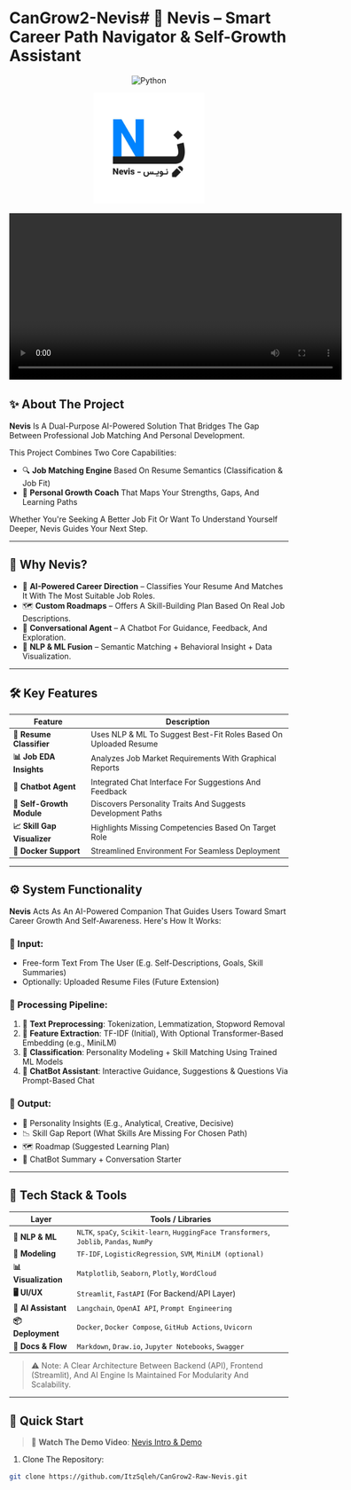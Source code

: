 # CanGrow2-Nevis# 🚀 Nevis – Smart Career Path Navigator & Self-Growth Assistant

<p align="center">
  <img src="https://img.shields.io/badge/Made%20With-Python-blue?logo=python" alt="Python">
</p>

<p align="center">
  <img src="Assets/Nevis-Logo-White-Bg.jpg" alt="Nevis Logo" width="200">
</p>

<p align="center">
  <video width="600" controls>
    <source src="Assets/Nevis-IntroVideo.mp4" type="video/mp4">
    Your Browser Does Not Support The Video Tag .
  </video>
</p>

## ✨ About The Project

**Nevis** Is A Dual-Purpose AI-Powered Solution That Bridges The Gap Between Professional Job Matching And Personal Development.

This Project Combines Two Core Capabilities:

- 🔍 **Job Matching Engine** Based On Resume Semantics (Classification & Job Fit)
- 🧠 **Personal Growth Coach** That Maps Your Strengths, Gaps, And Learning Paths

Whether You're Seeking A Better Job Fit Or Want To Understand Yourself Deeper, Nevis Guides Your Next Step.

---

## 🧠 Why Nevis?

- 🎯 **AI-Powered Career Direction** – Classifies Your Resume And Matches It With The Most Suitable Job Roles.
- 🗺️ **Custom Roadmaps** – Offers A Skill-Building Plan Based On Real Job Descriptions.
- 💬 **Conversational Agent** – A Chatbot For Guidance, Feedback, And Exploration.
- 🔬 **NLP & ML Fusion** – Semantic Matching + Behavioral Insight + Data Visualization.

---

## 🛠️ Key Features

| Feature | Description |
|--------|-------------|
| **📄 Resume Classifier** | Uses NLP & ML To Suggest Best-Fit Roles Based On Uploaded Resume |
| **📊 Job EDA Insights** | Analyzes Job Market Requirements With Graphical Reports |
| **💬 Chatbot Agent** | Integrated Chat Interface For Suggestions And Feedback |
| **🧠 Self-Growth Module** | Discovers Personality Traits And Suggests Development Paths |
| **📈 Skill Gap Visualizer** | Highlights Missing Competencies Based On Target Role |
| **🐳 Docker Support** | Streamlined Environment For Seamless Deployment |

---

## ⚙️ System Functionality

**Nevis** Acts As An AI-Powered Companion That Guides Users Toward Smart Career Growth And Self-Awareness. Here's How It Works:

### 🧾 Input:
- Free-form Text From The User (E.g. Self-Descriptions, Goals, Skill Summaries)
- Optionally: Uploaded Resume Files (Future Extension)

### 🔄 Processing Pipeline:
1. 🧹 **Text Preprocessing**: Tokenization, Lemmatization, Stopword Removal
2. 🧠 **Feature Extraction**: TF-IDF (Initial), With Optional Transformer-Based Embedding (e.g., MiniLM)
3. 🎯 **Classification**: Personality Modeling + Skill Matching Using Trained ML Models
5. 💬 **ChatBot Assistant**: Interactive Guidance, Suggestions & Questions Via Prompt-Based Chat

### 🧾 Output:
- 🧠 Personality Insights (E.g., Analytical, Creative, Decisive)
- 📉 Skill Gap Report (What Skills Are Missing For Chosen Path)
- 🗺️ Roadmap (Suggested Learning Plan)
- 🤖 ChatBot Summary + Conversation Starter

---

## 🧰 Tech Stack & Tools

| Layer | Tools / Libraries |
|-------|--------------------|
| **🧠 NLP & ML** | `NLTK`, `spaCy`, `Scikit-learn`, `HuggingFace Transformers`, `Joblib`, `Pandas`, `NumPy` |
| **🧪 Modeling** | `TF-IDF`, `LogisticRegression`, `SVM`, `MiniLM (optional)` |
| **📊 Visualization** | `Matplotlib`, `Seaborn`, `Plotly`, `WordCloud` |
| **🖥️ UI/UX** | `Streamlit`, `FastAPI` (For Backend/API Layer) |
| **🧠 AI Assistant** | `Langchain`, `OpenAI API`, `Prompt Engineering` |
| **📦 Deployment** | `Docker`, `Docker Compose`, `GitHub Actions`, `Uvicorn` |
| **📂 Docs & Flow** | `Markdown`, `Draw.io`, `Jupyter Notebooks`, `Swagger` |

> ⚠️ Note: A Clear Architecture Between Backend (API), Frontend (Streamlit), And AI Engine Is Maintained For Modularity And Scalability.

---

## 🚀 Quick Start

> 🎥 **Watch The Demo Video**: [Nevis Intro & Demo](Assets/Nevis-IntroVideo.mp4)  
1. Clone The Repository:
```bash
git clone https://github.com/ItzSqleh/CanGrow2-Raw-Nevis.git